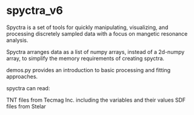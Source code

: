 # spyctra_v6

Spyctra is a set of tools for quickly manipulating, visualizing, and processing discretely sampled data with a focus on mangetic resonance analysis.

Spyctra arranges data as a list of numpy arrays, instead of a 2d-numpy array, to simplify the memory requirements of creating spyctra.

demos.py provides an introduction to basic processing and fitting approaches.

spyctra can read:

TNT files from Tecmag Inc. including the variables and their values
SDF files from Stelar
